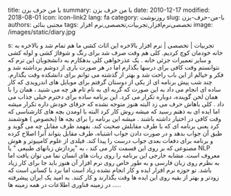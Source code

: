 title: با من حرف بزن
summary: با من حرف بزن
date: 2010-12-17
modified: 2018-08-01
icon:  icon-link2
lang: fa
category: روزنوشت
slug: با-من-حرف-بزن
authors: مجتبی بنائی
tags: تخصصی‌نرم‌افزار,تجربیات,تخصصی,نرم افزار
image: /images/static/diary.jpg

s: تجربیات | تخصصی | نرم افزار    بالاخره این اثاث کشی ما هم تمام شد و بالاخره به خانه خودمان کوچ کردیم. کلی هم وقت صرف شد برای رنگ و شوفاژ کشی و لوله کشی و سایر تعمیرات جزئی خانه . یک عذرخواهی کلی بدهکارم به دانشجویان این ترم که نتوانستم وقت کافی برای درسها بگذارم اما در هر صورت باری از دوشم برداشته شد و فکر و خیالم از این باب راحت شد و بهتر از گذشته می توانم برای دانشکده وقت بگذارم.  چند شب پیش برنامه ای از یکی از دوستان گرفتم برای موبایل های اندرویدی که کار ساده ای انجام می داد به این صورت که گربه ای به نام تام هر چه می شنید ، همان را با همان لحن گوینده، دوباره تکرار می کرد. این برنامه ساده برای دخترم خیلی جذاب می داد . کلی باهاش حرف می زد البته هنوز متوجه نشده که حرفای خودش داره تکرار میشه اما ایده ای به ذهنم رسید که میشه روش کار کرد البته با اومدن بچه های کارشناسی که وقت کافی در اختیار داشته باشند .  میشه این برنامه را برای بچه ها (بخصوص ) هوشمند کرد یعنی برنامه ای که با طرف مقابلش صحبت کند. بفهمد طرف مقابل چه می گوید و طبق آن جواب بدهد و در صورت دادن جواب اشتباه، طرف مقابل بتواند آنرا اصلاح کرده و برنامه برای دفعات بعدی جواب درست را پیدا کند.  فیلدی از علوم کامپیوتر و هوش مصنوعی  که بر روی این قسمت کار می کند ، به "پردازش زبانهای طبیعی "  یا NLP  معروف است.  مشابه خارجی این برنامه را روی ربات های انسان نما می توان یافت اما به نظرم روی زبان فارسی و به طور خاص روی نرم افزار آن هنوز باید جا برای کار زیاد باشد. تو حوزه نرم افزار ایده و کار انجام نشده زیاد است اما برد با کسانی است که  زودتر و بهتر از بقیه روی این ایده ها وقت بگذارند و کار کنند.  به امید یک ایران پیشرفته در زمینه فناوری اطلاعات در همه زمینه ها .....